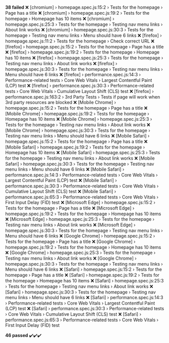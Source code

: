 **38 failed**
:x: [chromium] › homepage.spec.js:15:2 › Tests for the homepage › Page has a title
:x: [chromium] › homepage.spec.js:19:2 › Tests for the homepage › Homepage has 10 items
:x: [chromium] › homepage.spec.js:25:3 › Tests for the homepage › Testing nav menu links › About link works
:x: [chromium] › homepage.spec.js:30:3 › Tests for the homepage › Testing nav menu links › Menu should have 6 links
:x: [firefox] › homepage.spec.js:11:2 › Tests for the homepage › Check correct URL
:x: [firefox] › homepage.spec.js:15:2 › Tests for the homepage › Page has a title
:x: [firefox] › homepage.spec.js:19:2 › Tests for the homepage › Homepage has 10 items
:x: [firefox] › homepage.spec.js:25:3 › Tests for the homepage › Testing nav menu links › About link works
:x: [firefox] › homepage.spec.js:30:3 › Tests for the homepage › Testing nav menu links › Menu should have 6 links
:x: [firefox] › performance.spec.js:14:3 › Performance-related tests › Core Web Vitals › Largest Contentful Paint (LCP) test
:x: [firefox] › performance.spec.js:30:3 › Performance-related tests › Core Web Vitals › Cumulative Layout Shift (CLS) test
:x: [firefox] › performance.spec.js:163:2 › 3rd Party Tests › Tests if page will work when 3rd party resources are blocked
:x: [Mobile Chrome] › homepage.spec.js:15:2 › Tests for the homepage › Page has a title
:x: [Mobile Chrome] › homepage.spec.js:19:2 › Tests for the homepage › Homepage has 10 items
:x: [Mobile Chrome] › homepage.spec.js:25:3 › Tests for the homepage › Testing nav menu links › About link works
:x: [Mobile Chrome] › homepage.spec.js:30:3 › Tests for the homepage › Testing nav menu links › Menu should have 6 links
:x: [Mobile Safari] › homepage.spec.js:15:2 › Tests for the homepage › Page has a title
:x: [Mobile Safari] › homepage.spec.js:19:2 › Tests for the homepage › Homepage has 10 items
:x: [Mobile Safari] › homepage.spec.js:25:3 › Tests for the homepage › Testing nav menu links › About link works
:x: [Mobile Safari] › homepage.spec.js:30:3 › Tests for the homepage › Testing nav menu links › Menu should have 6 links
:x: [Mobile Safari] › performance.spec.js:14:3 › Performance-related tests › Core Web Vitals › Largest Contentful Paint (LCP) test
:x: [Mobile Safari] › performance.spec.js:30:3 › Performance-related tests › Core Web Vitals › Cumulative Layout Shift (CLS) test
:x: [Mobile Safari] › performance.spec.js:65:3 › Performance-related tests › Core Web Vitals › First Input Delay (FID) test
:x: [Microsoft Edge] › homepage.spec.js:15:2 › Tests for the homepage › Page has a title
:x: [Microsoft Edge] › homepage.spec.js:19:2 › Tests for the homepage › Homepage has 10 items
:x: [Microsoft Edge] › homepage.spec.js:25:3 › Tests for the homepage › Testing nav menu links › About link works
:x: [Microsoft Edge] › homepage.spec.js:30:3 › Tests for the homepage › Testing nav menu links › Menu should have 6 links
:x: [Google Chrome] › homepage.spec.js:15:2 › Tests for the homepage › Page has a title
:x: [Google Chrome] › homepage.spec.js:19:2 › Tests for the homepage › Homepage has 10 items
:x: [Google Chrome] › homepage.spec.js:25:3 › Tests for the homepage › Testing nav menu links › About link works
:x: [Google Chrome] › homepage.spec.js:30:3 › Tests for the homepage › Testing nav menu links › Menu should have 6 links
:x: [Safari] › homepage.spec.js:15:2 › Tests for the homepage › Page has a title
:x: [Safari] › homepage.spec.js:19:2 › Tests for the homepage › Homepage has 10 items
:x: [Safari] › homepage.spec.js:25:3 › Tests for the homepage › Testing nav menu links › About link works
:x: [Safari] › homepage.spec.js:30:3 › Tests for the homepage › Testing nav menu links › Menu should have 6 links
:x: [Safari] › performance.spec.js:14:3 › Performance-related tests › Core Web Vitals › Largest Contentful Paint (LCP) test
:x: [Safari] › performance.spec.js:30:3 › Performance-related tests › Core Web Vitals › Cumulative Layout Shift (CLS) test
:x: [Safari] › performance.spec.js:65:3 › Performance-related tests › Core Web Vitals › First Input Delay (FID) test

**46 passed**
:heavy_check_mark::heavy_check_mark::heavy_check_mark:
